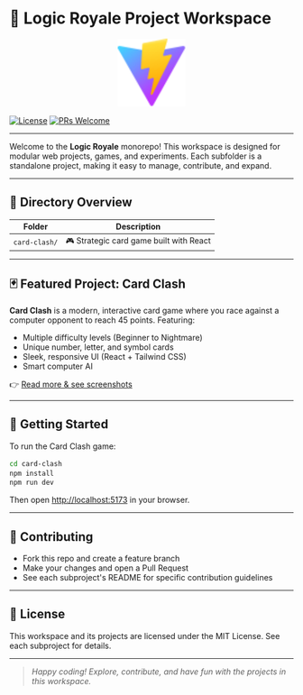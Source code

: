 # 🌟 Logic Royale Project Workspace

<p align="center">
  <img src="card-clash/public/vite.svg" alt="Workspace Banner" width="120"/>
</p>

[![License](https://img.shields.io/badge/license-MIT-blue.svg)](card-clash/LICENSE)
[![PRs Welcome](https://img.shields.io/badge/PRs-welcome-green.svg)]()

---

Welcome to the **Logic Royale** monorepo! This workspace is designed for modular web projects, games, and experiments. Each subfolder is a standalone project, making it easy to manage, contribute, and expand.

---

## 📁 Directory Overview

| Folder         | Description                                  |
| -------------- | -------------------------------------------- |
| `card-clash/`  | 🎮 Strategic card game built with React       |

---

## 🃏 Featured Project: Card Clash

**Card Clash** is a modern, interactive card game where you race against a computer opponent to reach 45 points. Featuring:
- Multiple difficulty levels (Beginner to Nightmare)
- Unique number, letter, and symbol cards
- Sleek, responsive UI (React + Tailwind CSS)
- Smart computer AI

👉 [Read more & see screenshots](card-clash/README.md)

---

## 🚀 Getting Started

To run the Card Clash game:

```bash
cd card-clash
npm install
npm run dev
```

Then open [http://localhost:5173](http://localhost:5173) in your browser.

---

## 🤝 Contributing

- Fork this repo and create a feature branch
- Make your changes and open a Pull Request
- See each subproject's README for specific contribution guidelines

---

## 📄 License

This workspace and its projects are licensed under the MIT License. See each subproject for details.

---

> _Happy coding! Explore, contribute, and have fun with the projects in this workspace._
